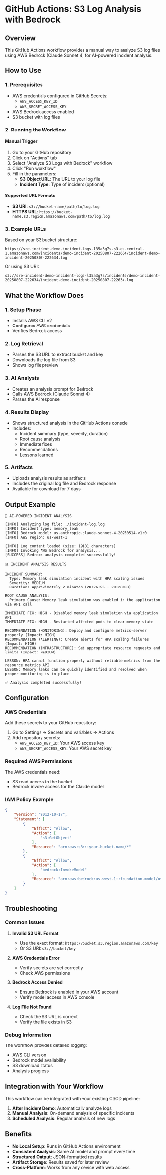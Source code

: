 # GitHub Actions: S3 Log Analysis with Bedrock

## Overview
This GitHub Actions workflow provides a manual way to analyze S3 log files using AWS Bedrock (Claude Sonnet 4) for AI-powered incident analysis.

## How to Use

### 1. Prerequisites
- AWS credentials configured in GitHub Secrets:
  - `AWS_ACCESS_KEY_ID`
  - `AWS_SECRET_ACCESS_KEY`
- AWS Bedrock access enabled
- S3 bucket with log files

### 2. Running the Workflow

#### Manual Trigger
1. Go to your GitHub repository
2. Click on "Actions" tab
3. Select "Analyze S3 Logs with Bedrock" workflow
4. Click "Run workflow"
5. Fill in the parameters:
   - **S3 Object URL**: The URL to your log file
   - **Incident Type**: Type of incident (optional)

#### Supported URL Formats
- **S3 URI**: `s3://bucket-name/path/to/log.log`
- **HTTPS URL**: `https://bucket-name.s3.region.amazonaws.com/path/to/log.log`

### 3. Example URLs

Based on your S3 bucket structure:
```
https://sre-incident-demo-incident-logs-l35a3g7s.s3.eu-central-1.amazonaws.com/incidents/demo-incident-20250807-222634/incident-demo-incident-20250807-222634.log
```

Or using S3 URI:
```
s3://sre-incident-demo-incident-logs-l35a3g7s/incidents/demo-incident-20250807-222634/incident-demo-incident-20250807-222634.log
```

## What the Workflow Does

### 1. Setup Phase
- Installs AWS CLI v2
- Configures AWS credentials
- Verifies Bedrock access

### 2. Log Retrieval
- Parses the S3 URL to extract bucket and key
- Downloads the log file from S3
- Shows log file preview

### 3. AI Analysis
- Creates an analysis prompt for Bedrock
- Calls AWS Bedrock (Claude Sonnet 4)
- Parses the AI response

### 4. Results Display
- Shows structured analysis in the GitHub Actions console
- Includes:
  - Incident summary (type, severity, duration)
  - Root cause analysis
  - Immediate fixes
  - Recommendations
  - Lessons learned

### 5. Artifacts
- Uploads analysis results as artifacts
- Includes the original log file and Bedrock response
- Available for download for 7 days

## Output Example

```
🤖 AI-POWERED INCIDENT ANALYSIS

[INFO] Analyzing log file: ./incident-log.log
[INFO] Incident type: memory_leak
[INFO] Bedrock model: us.anthropic.claude-sonnet-4-20250514-v1:0
[INFO] AWS region: us-west-1

[INFO] Log content loaded (size: 19181 characters)
[INFO] Invoking AWS Bedrock for analysis...
[SUCCESS] Bedrock analysis completed successfully!

📊 INCIDENT ANALYSIS RESULTS

INCIDENT SUMMARY:
  Type: Memory leak simulation incident with HPA scaling issues
  Severity: MEDIUM
  Duration: Approximately 2 minutes (20:26:55 - 20:28:08)

ROOT CAUSE ANALYSIS:
  Primary Cause: Memory leak simulation was enabled in the application via API call

IMMEDIATE FIX: HIGH - Disabled memory leak simulation via application API
IMMEDIATE FIX: HIGH - Restarted affected pods to clear memory state

RECOMMENDATION (MONITORING): Deploy and configure metrics-server properly (Impact: HIGH)
RECOMMENDATION (ALERTING): Create alerts for HPA scaling failures (Impact: HIGH)
RECOMMENDATION (INFRASTRUCTURE): Set appropriate resource requests and limits (Impact: MEDIUM)

LESSON: HPA cannot function properly without reliable metrics from the resource metrics API
LESSON: Memory leaks can be quickly identified and resolved when proper monitoring is in place

✅ Analysis completed successfully!
```

## Configuration

### AWS Credentials
Add these secrets to your GitHub repository:
1. Go to Settings → Secrets and variables → Actions
2. Add repository secrets:
   - `AWS_ACCESS_KEY_ID`: Your AWS access key
   - `AWS_SECRET_ACCESS_KEY`: Your AWS secret key

### Required AWS Permissions
The AWS credentials need:
- S3 read access to the bucket
- Bedrock invoke access for the Claude model

### IAM Policy Example
```json
{
    "Version": "2012-10-17",
    "Statement": [
        {
            "Effect": "Allow",
            "Action": [
                "s3:GetObject"
            ],
            "Resource": "arn:aws:s3:::your-bucket-name/*"
        },
        {
            "Effect": "Allow",
            "Action": [
                "bedrock:InvokeModel"
            ],
            "Resource": "arn:aws:bedrock:us-west-1::foundation-model/us.anthropic.claude-sonnet-4-20250514-v1:0"
        }
    ]
}
```

## Troubleshooting

### Common Issues

1. **Invalid S3 URL Format**
   - Use the exact format: `https://bucket.s3.region.amazonaws.com/key`
   - Or S3 URI: `s3://bucket/key`

2. **AWS Credentials Error**
   - Verify secrets are set correctly
   - Check AWS permissions

3. **Bedrock Access Denied**
   - Ensure Bedrock is enabled in your AWS account
   - Verify model access in AWS console

4. **Log File Not Found**
   - Check the S3 URL is correct
   - Verify the file exists in S3

### Debug Information
The workflow provides detailed logging:
- AWS CLI version
- Bedrock model availability
- S3 download status
- Analysis progress

## Integration with Your Workflow

This workflow can be integrated with your existing CI/CD pipeline:

1. **After Incident Demo**: Automatically analyze logs
2. **Manual Analysis**: On-demand analysis of specific incidents
3. **Scheduled Analysis**: Regular analysis of new logs

## Benefits

- **No Local Setup**: Runs in GitHub Actions environment
- **Consistent Analysis**: Same AI model and prompt every time
- **Structured Output**: JSON-formatted results
- **Artifact Storage**: Results saved for later review
- **Cross-Platform**: Works from any device with web access
